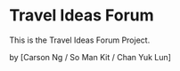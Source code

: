# Travel Ideas Forum

This is the Travel Ideas Forum Project.

by [Carson Ng / So Man Kit / Chan Yuk Lun]